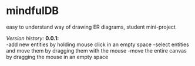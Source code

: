# mindfulDB
easy to understand way of drawing ER diagrams, student mini-project

*Version history:*
**0.0.1:** <br> 
-add new entities by holding mouse click in an empty space
-select entities and move them by dragging them with the mouse
-move the entire canvas by dragging the mouse in an empty space

